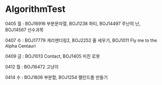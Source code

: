 # AlgorithmTest

0405 월 : BOJ16916 부분문자열, BOJ1238 파티, BOJ14497 주난의 난, BOJ14567 선수과목

0407 수 : BOJ17779 게리맨더링2, BOJ2252 줄 세우기, BOJ1011 Fly me to the Alpha Centauri

0409 금 : BOJ1013 Contact, BOJ1405 미친 로봇

0412 월 : BOJ16472 고냥이

0414 수 : BOJ1806 부분합, BOJ1254 팰린드롬 만들기	
